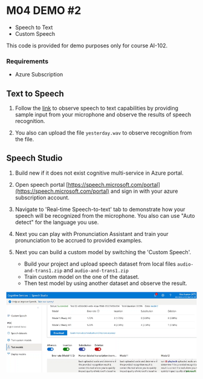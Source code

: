 # M04 DEMO #2

- Speech to Text
- Custom Speech

This code is provided for demo purposes only for course AI-102.

### Requirements
- Azure Subscription

## Text to Speech

1. Follow the [link](https://azure.microsoft.com/en-us/services/cognitive-services/speech-to-text//) to observe speech to text capabilities by providing sample input from your microphone and observe the results of speech recognition. 

1. You also can upload the file `yesterday.wav` to observe recognition from the file.


## Speech Studio 

1. Build new if it does not exist cognitive multi-service in Azure portal.
 
1. Open speech portal [https://speech.microsoft.com/portal](https://speech.microsoft.com/portal) and sign in with your azure subscription account.

1. Navigate to 'Real-time Speech-to-text' tab to demonstrate how your speech will be recognized from the microphone. You also can use "Auto detect" for the language you use.

1. Next you can play with Pronunciation Assistant and train your pronunciation to be accrued to provided examples.

1. Next you can build a custom model by switching the 'Custom Speech'.
    - Build your project and upload speech dataset from local files `audio-and-trans1.zip` and `audio-and-trans1.zip` 
    - Train custom model on the one of the dataset.
    - Then test model by using another dataset and observe the result.

![test-custom](./test-custom-speech.png)

